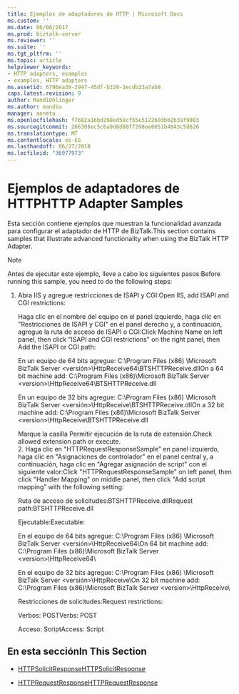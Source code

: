 ```yaml
---
title: Ejemplos de adaptadores de HTTP | Microsoft Docs
ms.custom: ''
ms.date: 06/08/2017
ms.prod: biztalk-server
ms.reviewer: ''
ms.suite: ''
ms.tgt_pltfrm: ''
ms.topic: article
helpviewer_keywords:
- HTTP adapters, examples
- examples, HTTP adapters
ms.assetid: 6796ea39-2947-45df-b228-1ecdb23a7ab8
caps.latest.revision: 9
author: MandiOhlinger
ms.author: mandia
manager: anneta
ms.openlocfilehash: f7682a16bd298ed58cf55e5122603bb2b3af9003
ms.sourcegitcommit: 266308ec5c6a9d8d80ff298ee6051b4843c5d626
ms.translationtype: MT
ms.contentlocale: es-ES
ms.lasthandoff: 06/27/2018
ms.locfileid: "36977973"
---
```

# <a name="http-adapter-samples"></a><span data-ttu-id="e3e6c-102">Ejemplos de adaptadores de HTTP</span><span class="sxs-lookup"><span data-stu-id="e3e6c-102">HTTP Adapter Samples</span></span>
<span data-ttu-id="e3e6c-103">Esta sección contiene ejemplos que muestran la funcionalidad avanzada para configurar el adaptador de HTTP de BizTalk.</span><span class="sxs-lookup"><span data-stu-id="e3e6c-103">This section contains samples that illustrate advanced functionality when using the BizTalk HTTP Adapter.</span></span>  
  
> [!NOTE]
>  <span data-ttu-id="e3e6c-104">Antes de ejecutar este ejemplo, lleve a cabo los siguientes pasos:</span><span class="sxs-lookup"><span data-stu-id="e3e6c-104">Before running this sample, you need to do the following steps:</span></span>  
> 
> 1. <span data-ttu-id="e3e6c-105">Abra IIS y agregue restricciones de ISAPI y CGI:</span><span class="sxs-lookup"><span data-stu-id="e3e6c-105">Open IIS, add ISAPI and CGI restrictions:</span></span>  
> 
>    <span data-ttu-id="e3e6c-106">Haga clic en el nombre del equipo en el panel izquierdo, haga clic en "Restricciones de ISAPI y CGI" en el panel derecho y, a continuación, agregue la ruta de acceso de ISAPI o CGI:</span><span class="sxs-lookup"><span data-stu-id="e3e6c-106">Click Machine Name on left panel, then click "ISAPI and CGI restrictions" on the right panel, then Add the ISAPI or CGI path:</span></span>  
> 
>    <span data-ttu-id="e3e6c-107">En un equipo de 64 bits agregue: C:\Program Files (x86) \Microsoft BizTalk Server \<versión\>\HttpReceive64\BTSHTTPReceive.dll</span><span class="sxs-lookup"><span data-stu-id="e3e6c-107">On a 64 bit machine add:   C:\Program Files (x86)\Microsoft BizTalk Server \<version\>\HttpReceive64\BTSHTTPReceive.dll</span></span>  
> 
>    <span data-ttu-id="e3e6c-108">En un equipo de 32 bits agregue: C:\Program Files (x86) \Microsoft BizTalk Server \<versión\>\HttpReceive\BTSHTTPReceive.dll</span><span class="sxs-lookup"><span data-stu-id="e3e6c-108">On a 32 bit machine add:   C:\Program Files (x86)\Microsoft BizTalk Server \<version\>\HttpReceive\BTSHTTPReceive.dll</span></span>  
> 
>    <span data-ttu-id="e3e6c-109">Marque la casilla Permitir ejecución de la ruta de extensión.</span><span class="sxs-lookup"><span data-stu-id="e3e6c-109">Check allowed extension path or execute.</span></span>  
>    2.  <span data-ttu-id="e3e6c-110">Haga clic en "HTTPRequestResponseSample" en panel izquierdo, haga clic en "Asignaciones de controlador" en el panel central y, a continuación, haga clic en "Agregar asignación de script" con el siguiente valor:</span><span class="sxs-lookup"><span data-stu-id="e3e6c-110">Click "HTTPRequestResponseSample" on left panel, then click "Handler Mapping" on middle panel, then click "Add script mapping” with the following setting:</span></span>  
> 
>    <span data-ttu-id="e3e6c-111">Ruta de acceso de solicitudes:BTSHTTPReceive.dll</span><span class="sxs-lookup"><span data-stu-id="e3e6c-111">Request path:BTSHTTPReceive.dll</span></span>  
> 
>    <span data-ttu-id="e3e6c-112">Ejecutable:</span><span class="sxs-lookup"><span data-stu-id="e3e6c-112">Executable:</span></span>  
> 
>    <span data-ttu-id="e3e6c-113">En el equipo de 64 bits agregue: C:\Program Files (x86) \Microsoft BizTalk Server \<versión\>\HttpReceive64\\</span><span class="sxs-lookup"><span data-stu-id="e3e6c-113">On 64 bit machine add:   C:\Program Files (x86)\Microsoft BizTalk Server \<version\>\HttpReceive64\\</span></span>  
> 
>    <span data-ttu-id="e3e6c-114">En el equipo de 32 bits agregue: C:\Program Files (x86) \Microsoft BizTalk Server \<versión\>\HttpReceive\\</span><span class="sxs-lookup"><span data-stu-id="e3e6c-114">On 32 bit machine add:   C:\Program Files (x86)\Microsoft BizTalk Server \<version\>\HttpReceive\\</span></span>  
> 
>    <span data-ttu-id="e3e6c-115">Restricciones de solicitudes:</span><span class="sxs-lookup"><span data-stu-id="e3e6c-115">Request restrictions:</span></span>  
> 
>    <span data-ttu-id="e3e6c-116">Verbos: POST</span><span class="sxs-lookup"><span data-stu-id="e3e6c-116">Verbs: POST</span></span>  
> 
>    <span data-ttu-id="e3e6c-117">Acceso: Script</span><span class="sxs-lookup"><span data-stu-id="e3e6c-117">Access: Script</span></span>  
  
## <a name="in-this-section"></a><span data-ttu-id="e3e6c-118">En esta sección</span><span class="sxs-lookup"><span data-stu-id="e3e6c-118">In This Section</span></span>  
  
-   [<span data-ttu-id="e3e6c-119">HTTPSolicitResponse</span><span class="sxs-lookup"><span data-stu-id="e3e6c-119">HTTPSolicitResponse</span></span>](../core/httpsolicitresponse.md)  
  
-   [<span data-ttu-id="e3e6c-120">HTTPRequestResponse</span><span class="sxs-lookup"><span data-stu-id="e3e6c-120">HTTPRequestResponse</span></span>](../core/httprequestresponse.md)